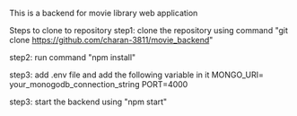 This is a backend for movie library web application 

Steps to clone to repository
step1:
clone the repository using command "git clone https://github.com/charan-3811/movie_backend"

step2:
run command "npm install" 

step3:
add .env file and add the following variable in it
MONGO_URI= your_monogodb_connection_string
PORT=4000

step3:
start the backend using "npm start"
